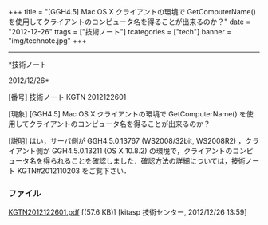 ﻿+++
title = "[GGH4.5] Mac OS X クライアントの環境で GetComputerName() を使用してクライアントのコンピュータ名を得ることが出来るのか？"
date = "2012-12-26"
ttags = ["技術ノート"]
tcategories = ["tech"]
banner = "img/technote.jpg"
+++

-----------------------------------------------------------------------------------------------------------------------------

*技術ノート

2012/12/26*


[番号]
技術ノート KGTN 2012122601

[現象]
[GGH4.5] Mac OS X クライアントの環境で GetComputerName()
を使用してクライアントのコンピュータ名を得ることが出来るのか？

[説明]
はい，サーバ側が GGH4.5.0.13767 (WS2008/32bit, WS2008R2)
，クライアント側が GGH4.5.0.13211 (OS X 10.8.2)
の環境で，クライアントのコンピュータ名を得られることを確認しました．確認方法の詳細については，技術ノート
KGTN#2012110203 をご覧下さい．


### ファイル

 
 


[KGTN2012122601.pdf](http://techreport.kitasp.net/attachments/download/1160/KGTN2012122601.pdf)
 [(57.6 KB)] [kitasp 技術センター, 2012/12/26
13:59]


 


 

